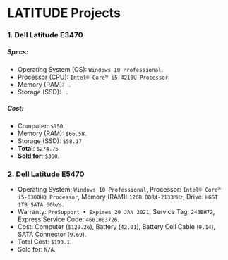 # LATITUDE Projects

### 1. Dell Latitude E3470

##### Specs:

- Operating System (OS): `Windows 10 Professional`.
- Processor (CPU): `Intel® Core™ i5-4210U Processor`.
- Memory (RAM): ` `.
- Storage (SSD): ` `.

##### Cost:

- Computer: `$150`.
- Memory (RAM): `$66.58`.
- Storage (SSD): `$58.17`
- **Total**: `$274.75`
- **Sold for**: `$360`.

### 2. Dell Latitude E5470

- Operating System: `Windows 10 Professional`, Processor: `Intel® Core™ i5-6300HQ Processor`, Memory (RAM): `12GB DDR4-2133MHz`, Drive: `HGST 1TB SATA 6Gb/s`.
- Warranty: `ProSupport • Expires 20 JAN 2021`, Service Tag: `243BH72`, Express Service Code: `4601003726`.
- Cost: Computer (`$129.26`), Battery (`42.01`), Battery Cell Cable (`9.14`), SATA Connector (`9.69`).
- Total Cost: `$190.1`.
- Sold for: `N/A`.
